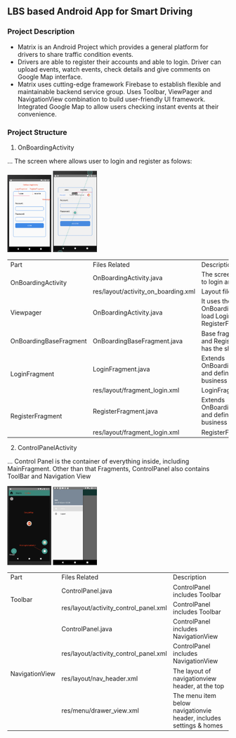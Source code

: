 ## LBS based Android App for Smart Driving

### Project Description
- Matrix is an Android Project which provides a general platform for drivers to share traffic condition events. 
- Drivers are able to register their accounts and able to login. Driver can upload events, watch events, check details and give comments on Google Map interface.
- Matrix uses cutting-edge framework Firebase to establish flexible and maintainable backend service group. Uses Toolbar, ViewPager and NavigationView combination to build user-friendly UI framework. Integrated Google Map to allow users checking instant events at their convenience. 

### Project Structure

1. OnBoardingActivity

... The screen where allows user to login and register as folows:

<img src="/images/Login.PNG" width="100x">
<img src="/images/Register.PNG" width="100x">

<table>
    <tr>
        <td>Part</td> 
        <td>Files Related</td> 
		<td>Description</td> 
    </tr>
    <tr>
        <td rowspan="2">OnBoardingActivity</td>    
        <td>OnBoardingActivity.java</td>  
		<td>The screen where allows user to login and register</td>  
    </tr>
    <tr>
        <td>res/layout/activity_on_boarding.xml</td>  
		<td>Layout file</td>  
    </tr>
	<tr>
		<td>Viewpager</td> 
        <td>OnBoardingActivity.java</td>  
		<td>It uses the OnBoardingPageAdapter to load LoginFragment and RegisterFragment</td>  
    </tr>
	<tr>
		<td>OnBoardingBaseFragment</td> 
        <td>OnBoardingBaseFragment.java</td>  
		<td>Base fragment of the Login and RegisterFragment which has the shared logic setup</td>  
    </tr>
	<tr>
		<td rowspan="2">LoginFragment</td> 
        <td>LoginFragment.java</td>  
		<td>Extends OnBoardingBaseFragmentBase and defines the login related business logic</td>  
    </tr>
	<tr>
        <td>res/layout/fragment_login.xml</td>  
		<td>LoginFragment’s layout file</td>  
    </tr>
		<tr>
		<td rowspan="2">RegisterFragment</td> 
        <td>RegisterFragment.java</td>  
		<td>Extends OnBoardingBaseFragmentBase and defines the register related business logic</td>  
    </tr>
	<tr>
        <td>res/layout/fragment_login.xml</td>  
		<td>RegisterFragment’s layout file</td>
    </tr>
</table>


2. ControlPanelActivity

... Control Panel is the container of everything inside, including MainFragment. 
Other than that Fragments, ControlPanel also contains ToolBar and Navigation View

<img src="/images/ToolBar.PNG" width="100x">
<img src="/images/NavigationView.PNG" width="100x">


<table>
    <tr>
        <td>Part</td> 
        <td>Files Related</td> 
		<td>Description</td> 
    </tr>
    <tr>
        <td rowspan="2">Toolbar</td>    
        <td>ControlPanel.java</td>  
		<td>ControlPanel includes Toolbar</td>  
    </tr>
    <tr>
        <td>res/layout/activity_control_panel.xml</td>  
		<td>ControlPanel includes Toolbar</td>  
    </tr>
	<tr>
		<td rowspan="4">NavigationView</td> 
        <td>ControlPanel.java</td>  
		<td>ControlPanel includes NavigationView</td>  
    </tr>
	<tr>
        <td>res/layout/activity_control_panel.xml</td>  
		<td>ControlPanel includes NavigationView</td>  
    </tr>
        <td>res/layout/nav_header.xml</td>  
		<td>The layout of navigationview header, at the top</td>  
    </tr>
	<tr>
        <td>res/menu/drawer_view.xml</td>  
		<td>The menu item below navigationvie header, includes settings & homes</td>
    </tr>
</table>